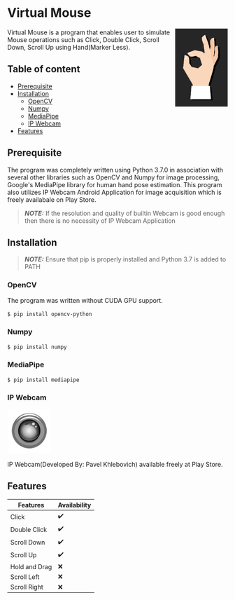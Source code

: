 # Virtual Mouse
<a href="http://www.freepik.com"><img src="images/logo.jpg" width="120" height="178" align="right" alt="Designed by macrovector_official / Freepik"></a>
Virtual Mouse is a program that enables user to simulate Mouse operations such as Click, Double Click, Scroll Down, Scroll Up using Hand(Marker Less).

## Table of content
- [Prerequisite](#Prerequisite)
- [Installation](#Installation)
    - [OpenCV](#OpenCV)
    - [Numpy](#Numpy)
    - [MediaPipe](#MediaPipe)
    - [IP Webcam](#IP-Webcam)
- [Features](#Features)
  
       
   


## Prerequisite
The program was completely written using Python 3.7.0 in association with several other libraries such as OpenCV and Numpy for image processing, Google's MediaPipe library for human hand pose estimation. This program also utilizes IP Webcam Android Application for image acquisition which is freely availabale on Play Store.
> **_NOTE:_**  If the resolution and quality of builtin Webcam is good enough then there is no necessity of IP Webcam Application
>

## Installation
> **_NOTE:_**  Ensure that pip is properly installed and Python 3.7 is added to PATH
### OpenCV
The program was written without CUDA GPU support.
```
$ pip install opencv-python
```
### Numpy
```
$ pip install numpy
```
### MediaPipe
```
$ pip install mediapipe
```
### IP Webcam
<img src="images/Webcam.JPG" width="100" height="100"  alt="IP Webcam">
<p>IP Webcam(Developed By: Pavel Khlebovich) available freely at Play Store.</p>

## Features
| Features  | Availability |
| ------------- | ------------- |
| Click  | :heavy_check_mark:  |
| Double Click  | :heavy_check_mark:  |
| Scroll Down  | :heavy_check_mark:  |
| Scroll Up  | :heavy_check_mark:  |
| Hold and Drag  | :x: |
| Scroll Left  | :x:  |
| Scroll Right | :x:  |




